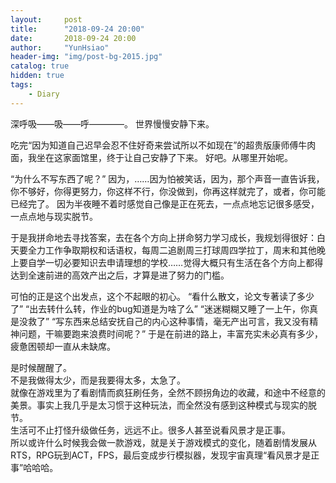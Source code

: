```yaml
---
layout:     post
title:      "2018-09-24 20:00"
date:       2018-09-24 20:00
author:     "YunHsiao"
header-img: "img/post-bg-2015.jpg"
catalog: true
hidden: true
tags:
    - Diary
---
```

深呼吸——吸——呼————。
世界慢慢安静下来。

吃完“因为知道自己迟早会忍不住好奇来尝试所以不如现在”的超贵版康师傅牛肉面，我坐在这家面馆里，终于让自己安静了下来。
好吧。从哪里开始呢。

“为什么不写东西了呢？”
因为，……因为怕被笑话，因为，那个声音一直告诉我，你不够好，你得更努力，你这样不行，你没做到，你再这样就完了，或者，你可能已经完了。
因为半夜睡不着时感觉自己像是正在死去，一点点地忘记很多感受，一点点地与现实脱节。

于是我拼命地去寻找答案，去在各个方向上拼命努力学习成长，我规划得很好：白天要全力工作争取期权和话语权，每周二追剧周三打球周四学拉丁，周末和其他晚上要自学一切必要知识去申请理想的学校……觉得大概只有生活在各个方向上都得达到全速前进的高效产出之后，才算是进了努力的门槛。

可怕的正是这个出发点，这个不起眼的初心。
“看什么散文，论文专著读了多少了”
“出去转什么转，作业的bug知道是为啥了么”
“迷迷糊糊又睡了一上午，你真是没救了”
“写东西来总结安抚自己的内心这种事情，毫无产出可言，我又没有精神问题，干嘛要跑来浪费时间呢？”
于是在前进的路上，丰富充实未必真有多少，疲惫困顿却一直从未缺席。

是时候醒醒了。  
不是我做得太少，而是我要得太多，太急了。  
就像在游戏里为了看剧情而疯狂刷任务，全然不顾拐角边的收藏，和途中不经意的美景。事实上我几乎是太习惯于这种玩法，而全然没有感到这种模式与现实的脱节。  
生活可不止打怪升级做任务，远远不止。很多人甚至说看风景才是正事。  
所以或许什么时候我会做一款游戏，就是关于游戏模式的变化，随着剧情发展从RTS，RPG玩到ACT，FPS，最后变成步行模拟器，发现宇宙真理“看风景才是正事”哈哈哈。
